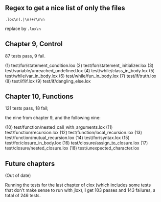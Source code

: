## Regex to get a nice list of only the files

`.lox\n(.|\n)+?\n\n`

replace by `.lox\n`

## Chapter 9, Control
87 tests pass, 9 fail.

(1) test/for/statement_condition.lox
(2) test/for/statement_initializer.lox
(3) test/variable/unreached_undefined.lox
(4) test/while/class_in_body.lox
(5) test/while/var_in_body.lox
(6) test/while/fun_in_body.lox
(7) test/if/truth.lox
(8) test/if/if.lox
(9) test/if/dangling_else.lox

## Chapter 10, Functions
121 tests pass, 18 fail;

the nine from chapter 9,
and the following nine:

(10) test/function/nested_call_with_arguments.lox
(11) test/function/recursion.lox
(12) test/function/local_recursion.lox
(13) test/function/mutual_recursion.lox
(14) test/for/syntax.lox
(15) test/for/closure_in_body.lox
(16) test/closure/assign_to_closure.lox
(17) test/closure/nested_closure.lox
(18) test/unexpected_character.lox

## Future chapters

(Out of date)

Running the tests for the last chapter of clox (which includes some tests that don't make sense
to run with jlox), I get 103 passes and 143 failures, a total of 246 tests.
